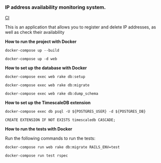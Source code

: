 ### IP address availability monitoring system.

[CI](https://github.com/klengvinayte/ip_monitor/actions/workflows/ci.yml/badge.svg)

This is an application that allows you to register and delete IP addresses, as well as check their availability

**How to run the project with Docker**

```angular2html
docker-compose up --build
```
```angular2html
docker-compose up -d web
```

**How to set up the database with Docker**
```angular2html
docker-compose exec web rake db:setup
```

```angular2html
docker-compose exec web rake db:migrate
```

```angular2html
docker-compose exec web rake db:dump_schema
```


**How to set up the TimescaleDB extension**
```angular2html
docker-compose exec db psql -U ${POSTGRES_USER} -d ${POSTGRES_DB}
```

```angular2html
CREATE EXTENSION IF NOT EXISTS timescaledb CASCADE;
```

**How to run the tests with Docker**

Run the following commands to run the tests:
```angular2html
docker-compose run web rake db:migrate RAILS_ENV=test
```

```angular2html
docker-compose run test rspec
```

